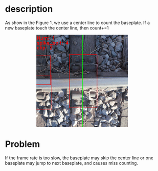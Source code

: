 # description

As show in the Figure 1, we use a center line to count the baseplate. If a new baseplate touch the center line, then count+=1
<p align="center"> <img src='Figure 1.gif' align="center" height="300px"> </p>


# Problem
If the frame rate is too slow, the baseplate may skip the center line or one baseplate may jump to next baseplate, and causes miss counting.
